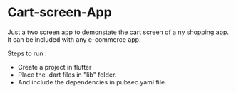 # Cart-screen-App
Just a two screen app to demonstate the cart screen of a ny shopping app. It can be included with any e-commerce app.

Steps to run :
- Create a project in flutter
- Place the .dart files in "lib" folder.
- And include the dependencies in pubsec.yaml file.

